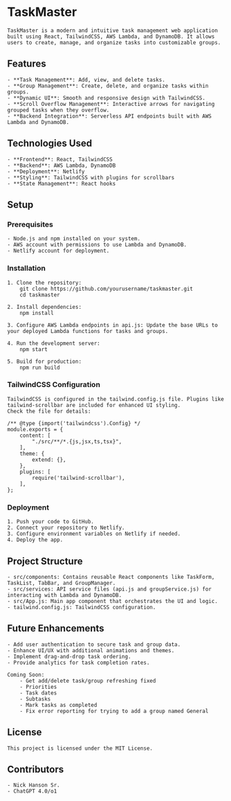 # TaskMaster

    TaskMaster is a modern and intuitive task management web application built using React, TailwindCSS, AWS Lambda, and DynamoDB. It allows users to create, manage, and organize tasks into customizable groups.

## Features

    - **Task Management**: Add, view, and delete tasks.
    - **Group Management**: Create, delete, and organize tasks within groups.
    - **Dynamic UI**: Smooth and responsive design with TailwindCSS.
    - **Scroll Overflow Management**: Interactive arrows for navigating grouped tasks when they overflow.
    - **Backend Integration**: Serverless API endpoints built with AWS Lambda and DynamoDB.

## Technologies Used

    - **Frontend**: React, TailwindCSS
    - **Backend**: AWS Lambda, DynamoDB
    - **Deployment**: Netlify
    - **Styling**: TailwindCSS with plugins for scrollbars
    - **State Management**: React hooks

## Setup

### Prerequisites
    - Node.js and npm installed on your system.
    - AWS account with permissions to use Lambda and DynamoDB.
    - Netlify account for deployment.

### Installation

    1. Clone the repository:
        git clone https://github.com/yourusername/taskmaster.git
        cd taskmaster

    2. Install dependencies:
        npm install

    3. Configure AWS Lambda endpoints in api.js: Update the base URLs to your deployed Lambda functions for tasks and groups.

    4. Run the development server:
        npm start

    5. Build for production:
        npm run build

### TailwindCSS Configuration

    TailwindCSS is configured in the tailwind.config.js file. Plugins like tailwind-scrollbar are included for enhanced UI styling.
    Check the file for details:

    /** @type {import('tailwindcss').Config} */
    module.exports = {
        content: [
            "./src/**/*.{js,jsx,ts,tsx}",
        ],
        theme: {
            extend: {},
        },
        plugins: [
            require('tailwind-scrollbar'),
        ],
    };

### Deployment

    1. Push your code to GitHub.
    2. Connect your repository to Netlify.
    3. Configure environment variables on Netlify if needed.
    4. Deploy the app.

## Project Structure

    - src/components: Contains reusable React components like TaskForm, TaskList, TabBar, and GroupManager.
    - src/services: API service files (api.js and groupService.js) for interacting with Lambda and DynamoDB.
    - src/App.js: Main app component that orchestrates the UI and logic.
    - tailwind.config.js: TailwindCSS configuration.

## Future Enhancements
    - Add user authentication to secure task and group data.
    - Enhance UI/UX with additional animations and themes.
    - Implement drag-and-drop task ordering.
    - Provide analytics for task completion rates.

    Coming Soon:
        - Get add/delete task/group refreshing fixed
        - Priorities
        - Task dates
        - Subtasks
        - Mark tasks as completed
        - Fix error reporting for trying to add a group named General

## License

    This project is licensed under the MIT License.

## Contributors

    - Nick Hanson Sr.
    - ChatGPT 4.0/o1
